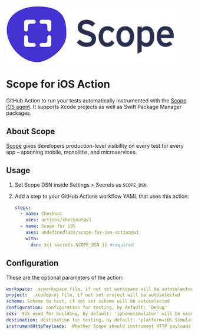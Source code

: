 ![logo](scope_logo.svg)

# Scope for iOS Action

GitHub Action to run your tests automatically instrumented with the [Scope iOS agent](http://home.undefinedlabs.com/goto/ios-agent). It supports Xcode projects as well as Swift Package Manager packages.

## About Scope

[Scope](https://scope.dev) gives developers production-level visibility on every test for every app – spanning mobile, monoliths, and microservices.

## Usage

1. Set Scope DSN inside Settings > Secrets as `SCOPE_DSN`.

2. Add a step to your GitHub Actions workflow YAML that uses this action:

   ```yaml
   steps:
     - name: Checkout
       uses: actions/checkout@v1
     - name: Scope for iOS
       uses: undefinedlabs/scope-for-ios-action@v1
       with:
         dsn: ${{ secrets.SCOPE_DSN }} #required
   ```

   

## Configuration

These are the optional parameters of the action:

```yaml
workspace: .xcworkspace file, if not set workspace will be autoselected
project:  .xcodeproj file, if not set project will be autoselected
scheme: Scheme to test, if not set scheme will be autoselected
configuration: configuration for testing, by default: 'Debug'
sdk:  Sdk used for building, by default: 'iphonesimulator' will be used
destination: destination for testing, by default: 'platform=iOS Simulator,name=iPhone 11'
instrumentHttpPayloads:  Whether Scope should instrument HTTP payloads, 'false' by default
```

<!--For SPM packages, in the case of multiplatform projects, executable targets are not supported in iOS. Desabling targets per platform is still not supported in SPM, so in the meantime you can put a Package_iOS.swift beside de original Package.swift and the action will use this for building-->
